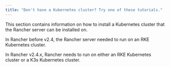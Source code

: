 ```yaml
---
title: "Don't have a Kubernetes cluster? Try one of these tutorials."
---
```


<head>
  <link rel="canonical" href="https://ranchermanager.docs.rancher.com/pages-for-subheaders/kubernetes-cluster-setup"/>
</head>

This section contains information on how to install a Kubernetes cluster that the Rancher server can be installed on.

In Rancher before v2.4, the Rancher server needed to run on an RKE Kubernetes cluster.

In Rancher v2.4.x, Rancher needs to run on either an RKE Kubernetes cluster or a K3s Kubernetes cluster.